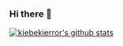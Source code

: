 ### Hi there 👋

<!--
**kiebekierror/kiebekierror** is a ✨ _special_ ✨ repository because its `README.md` (this file) appears on your GitHub profile.

Here are some ideas to get you started:

- 🔭 I’m currently working on ...
- 🌱 I’m currently learning ...
- 👯 I’m looking to collaborate on ...
- 🤔 I’m looking for help with ...
- 💬 Ask me about ...
- 📫 How to reach me: ...
- 😄 Pronouns: ...
- ⚡ Fun fact: ...
-->

<!--
![GitHub stats](https://github-readme-stats.vercel.app/api?username=kiebekierror&theme=dracula&show_icons=true)
-->

[![kiebekierror's github stats](https://github-readme-stats.vercel.app/api?username=kiebekierror&theme=dracula&show_icons=true)](https://github.com/anuraghazra/github-readme-stats)


<!--
![Profile views](https://gpvc.arturio.dev/NovusLio)
-->
